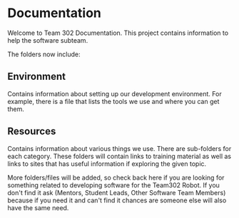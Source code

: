 # Documentation

Welcome to Team 302 Documentation.  This project contains information to help the software subteam.  

The folders now include:

## Environment
Contains information about setting up our development environment.  For example, there is a file that lists the tools we use and where you can get them.

## Resources
Contains information about various things we use.  There are sub-folders for each category.   These folders will contain links to training material as well as links to sites that has useful information if exploring the given topic.

More folders/files will be added, so check back here if you are looking for something related to developing software for the Team302 Robot.   If you don't find it ask (Mentors, Student Leads, Other Software Team Members) because if you need it and can't find it chances are someone else will also have the same need. 